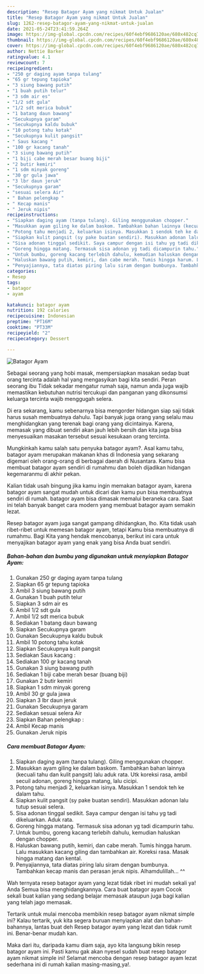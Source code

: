 ```yaml
---
description: "Resep Batagor Ayam yang nikmat Untuk Jualan"
title: "Resep Batagor Ayam yang nikmat Untuk Jualan"
slug: 1262-resep-batagor-ayam-yang-nikmat-untuk-jualan
date: 2021-05-24T23:41:59.264Z
image: https://img-global.cpcdn.com/recipes/60f4ebf9686120ae/680x482cq70/batagor-ayam-foto-resep-utama.jpg
thumbnail: https://img-global.cpcdn.com/recipes/60f4ebf9686120ae/680x482cq70/batagor-ayam-foto-resep-utama.jpg
cover: https://img-global.cpcdn.com/recipes/60f4ebf9686120ae/680x482cq70/batagor-ayam-foto-resep-utama.jpg
author: Nettie Barker
ratingvalue: 4.1
reviewcount: 7
recipeingredient:
- "250 gr daging ayam tanpa tulang"
- "65 gr tepung tapioka"
- "3 siung bawang putih"
- "1 buah putih telur"
- "3 sdm air es"
- "1/2 sdt gula"
- "1/2 sdt merica bubuk"
- "1 batang daun bawang"
- "Secukupnya garam"
- "Secukupnya kaldu bubuk"
- "10 potong tahu kotak"
- "Secukupnya kulit pangsit"
- " Saus kacang "
- "100 gr kacang tanah"
- "3 siung bawang putih"
- "1 biji cabe merah besar buang biji"
- "2 butir kemiri"
- "1 sdm minyak goreng"
- "30 gr gula jawa"
- "3 lbr daun jeruk"
- "Secukupnya garam"
- "sesuai selera Air"
- " Bahan pelengkap "
- " Kecap manis"
- " Jeruk nipis"
recipeinstructions:
- "Siapkan daging ayam (tanpa tulang). Giling menggunakan chopper."
- "Masukkan ayam giling ke dalam baskom. Tambahkan bahan lainnya (kecuali tahu dan kulit pangsit) lalu aduk rata. Utk koreksi rasa, ambil secuil adonan, goreng hingga matang, lalu cicipi."
- "Potong tahu menjadi 2, keluarkan isinya. Masukkan 1 sendok teh ke dalam tahu."
- "Siapkan kulit pangsit (sy pake buatan sendiri). Masukkan adonan lalu tutup sesuai selera."
- "Sisa adonan tinggal sedikit. Saya campur dengan isi tahu yg tadi dikeluarkan. Aduk rata."
- "Goreng hingga matang. Termasuk sisa adonan yg tadi dicampurin tahu."
- "Untuk bumbu, goreng kacang terlebih dahulu, kemudian haluskan dengan chopper."
- "Haluskan bawang putih, kemiri, dan cabe merah. Tumis hingga harum. Lalu masukkan kacang giling dan tambahkan air. Koreksi rasa. Masak hingga matang dan kental."
- "Penyajiannya, tata diatas piring lalu siram dengan bumbunya. Tambahkan kecap manis dan perasan jeruk nipis. Alhamdulillah... ^^"
categories:
- Resep
tags:
- batagor
- ayam

katakunci: batagor ayam 
nutrition: 192 calories
recipecuisine: Indonesian
preptime: "PT16M"
cooktime: "PT33M"
recipeyield: "2"
recipecategory: Dessert

---
```



![Batagor Ayam](https://img-global.cpcdn.com/recipes/60f4ebf9686120ae/680x482cq70/batagor-ayam-foto-resep-utama.jpg)

Sebagai seorang yang hobi masak, mempersiapkan masakan sedap buat orang tercinta adalah hal yang mengasyikan bagi kita sendiri. Peran seorang ibu Tidak sekadar mengatur rumah saja, namun anda juga wajib memastikan kebutuhan nutrisi tercukupi dan panganan yang dikonsumsi keluarga tercinta wajib menggugah selera.

Di era  sekarang, kamu sebenarnya bisa mengorder hidangan siap saji tidak harus susah membuatnya dahulu. Tapi banyak juga orang yang selalu mau menghidangkan yang terenak bagi orang yang dicintainya. Karena, memasak yang dibuat sendiri akan jauh lebih bersih dan kita juga bisa menyesuaikan masakan tersebut sesuai kesukaan orang tercinta. 



Mungkinkah kamu salah satu penyuka batagor ayam?. Asal kamu tahu, batagor ayam merupakan makanan khas di Indonesia yang sekarang digemari oleh orang-orang di berbagai daerah di Nusantara. Kamu bisa membuat batagor ayam sendiri di rumahmu dan boleh dijadikan hidangan kegemaranmu di akhir pekan.

Kalian tidak usah bingung jika kamu ingin memakan batagor ayam, karena batagor ayam sangat mudah untuk dicari dan kamu pun bisa membuatnya sendiri di rumah. batagor ayam bisa dimasak memalui beraneka cara. Saat ini telah banyak banget cara modern yang membuat batagor ayam semakin lezat.

Resep batagor ayam juga sangat gampang dihidangkan, lho. Kita tidak usah ribet-ribet untuk memesan batagor ayam, tetapi Kamu bisa membuatnya di rumahmu. Bagi Kita yang hendak mencobanya, berikut ini cara untuk menyajikan batagor ayam yang enak yang bisa Anda buat sendiri.

<!--inarticleads1-->

##### Bahan-bahan dan bumbu yang digunakan untuk menyiapkan Batagor Ayam:

1. Gunakan 250 gr daging ayam tanpa tulang
1. Siapkan 65 gr tepung tapioka
1. Ambil 3 siung bawang putih
1. Gunakan 1 buah putih telur
1. Siapkan 3 sdm air es
1. Ambil 1/2 sdt gula
1. Ambil 1/2 sdt merica bubuk
1. Sediakan 1 batang daun bawang
1. Siapkan Secukupnya garam
1. Gunakan Secukupnya kaldu bubuk
1. Ambil 10 potong tahu kotak
1. Siapkan Secukupnya kulit pangsit
1. Sediakan  Saus kacang :
1. Sediakan 100 gr kacang tanah
1. Gunakan 3 siung bawang putih
1. Sediakan 1 biji cabe merah besar (buang biji)
1. Gunakan 2 butir kemiri
1. Siapkan 1 sdm minyak goreng
1. Ambil 30 gr gula jawa
1. Siapkan 3 lbr daun jeruk
1. Gunakan Secukupnya garam
1. Sediakan sesuai selera Air
1. Siapkan  Bahan pelengkap :
1. Ambil  Kecap manis
1. Gunakan  Jeruk nipis




<!--inarticleads2-->

##### Cara membuat Batagor Ayam:

1. Siapkan daging ayam (tanpa tulang). Giling menggunakan chopper.
1. Masukkan ayam giling ke dalam baskom. Tambahkan bahan lainnya (kecuali tahu dan kulit pangsit) lalu aduk rata. Utk koreksi rasa, ambil secuil adonan, goreng hingga matang, lalu cicipi.
1. Potong tahu menjadi 2, keluarkan isinya. Masukkan 1 sendok teh ke dalam tahu.
1. Siapkan kulit pangsit (sy pake buatan sendiri). Masukkan adonan lalu tutup sesuai selera.
1. Sisa adonan tinggal sedikit. Saya campur dengan isi tahu yg tadi dikeluarkan. Aduk rata.
1. Goreng hingga matang. Termasuk sisa adonan yg tadi dicampurin tahu.
1. Untuk bumbu, goreng kacang terlebih dahulu, kemudian haluskan dengan chopper.
1. Haluskan bawang putih, kemiri, dan cabe merah. Tumis hingga harum. Lalu masukkan kacang giling dan tambahkan air. Koreksi rasa. Masak hingga matang dan kental.
1. Penyajiannya, tata diatas piring lalu siram dengan bumbunya. Tambahkan kecap manis dan perasan jeruk nipis. Alhamdulillah... ^^




Wah ternyata resep batagor ayam yang lezat tidak ribet ini mudah sekali ya! Anda Semua bisa menghidangkannya. Cara buat batagor ayam Cocok sekali buat kalian yang sedang belajar memasak ataupun juga bagi kalian yang telah jago memasak.

Tertarik untuk mulai mencoba membikin resep batagor ayam nikmat simple ini? Kalau tertarik, yuk kita segera buruan menyiapkan alat dan bahan-bahannya, lantas buat deh Resep batagor ayam yang lezat dan tidak rumit ini. Benar-benar mudah kan. 

Maka dari itu, daripada kamu diam saja, ayo kita langsung bikin resep batagor ayam ini. Pasti kamu gak akan nyesel sudah buat resep batagor ayam nikmat simple ini! Selamat mencoba dengan resep batagor ayam lezat sederhana ini di rumah kalian masing-masing,ya!.

